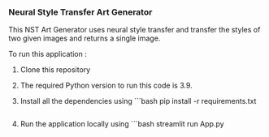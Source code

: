 ### Neural Style Transfer Art Generator

This NST Art Generator uses neural style transfer and transfer the styles of two given images and returns a single image.

To run this application : 

1. Clone this repository

2. The required Python version to run this code is 3.9.

3. Install all the dependencies using ```bash
   pip install -r requirements.txt
   ```
4. Run the application locally using ```bash
   streamlit run App.py
   ```
